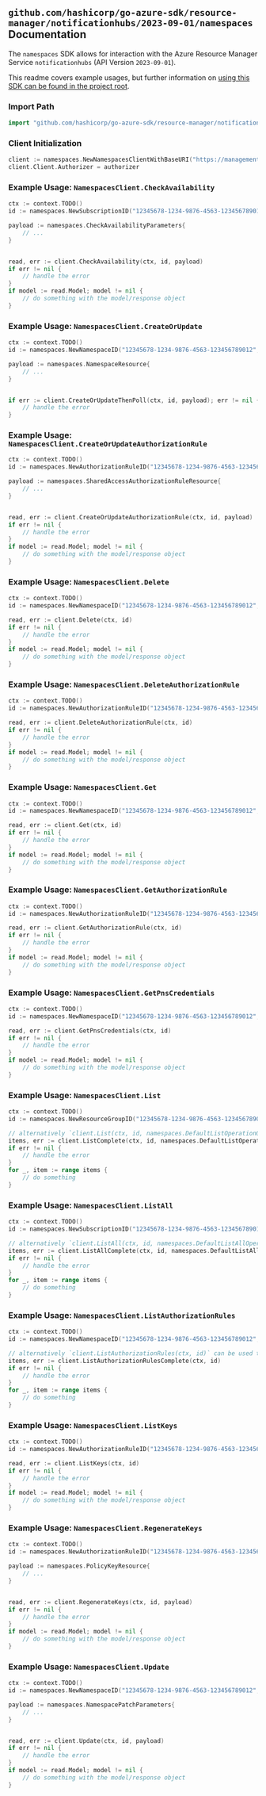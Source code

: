 
## `github.com/hashicorp/go-azure-sdk/resource-manager/notificationhubs/2023-09-01/namespaces` Documentation

The `namespaces` SDK allows for interaction with the Azure Resource Manager Service `notificationhubs` (API Version `2023-09-01`).

This readme covers example usages, but further information on [using this SDK can be found in the project root](https://github.com/hashicorp/go-azure-sdk/tree/main/docs).

### Import Path

```go
import "github.com/hashicorp/go-azure-sdk/resource-manager/notificationhubs/2023-09-01/namespaces"
```


### Client Initialization

```go
client := namespaces.NewNamespacesClientWithBaseURI("https://management.azure.com")
client.Client.Authorizer = authorizer
```


### Example Usage: `NamespacesClient.CheckAvailability`

```go
ctx := context.TODO()
id := namespaces.NewSubscriptionID("12345678-1234-9876-4563-123456789012")

payload := namespaces.CheckAvailabilityParameters{
	// ...
}


read, err := client.CheckAvailability(ctx, id, payload)
if err != nil {
	// handle the error
}
if model := read.Model; model != nil {
	// do something with the model/response object
}
```


### Example Usage: `NamespacesClient.CreateOrUpdate`

```go
ctx := context.TODO()
id := namespaces.NewNamespaceID("12345678-1234-9876-4563-123456789012", "example-resource-group", "namespaceValue")

payload := namespaces.NamespaceResource{
	// ...
}


if err := client.CreateOrUpdateThenPoll(ctx, id, payload); err != nil {
	// handle the error
}
```


### Example Usage: `NamespacesClient.CreateOrUpdateAuthorizationRule`

```go
ctx := context.TODO()
id := namespaces.NewAuthorizationRuleID("12345678-1234-9876-4563-123456789012", "example-resource-group", "namespaceValue", "authorizationRuleValue")

payload := namespaces.SharedAccessAuthorizationRuleResource{
	// ...
}


read, err := client.CreateOrUpdateAuthorizationRule(ctx, id, payload)
if err != nil {
	// handle the error
}
if model := read.Model; model != nil {
	// do something with the model/response object
}
```


### Example Usage: `NamespacesClient.Delete`

```go
ctx := context.TODO()
id := namespaces.NewNamespaceID("12345678-1234-9876-4563-123456789012", "example-resource-group", "namespaceValue")

read, err := client.Delete(ctx, id)
if err != nil {
	// handle the error
}
if model := read.Model; model != nil {
	// do something with the model/response object
}
```


### Example Usage: `NamespacesClient.DeleteAuthorizationRule`

```go
ctx := context.TODO()
id := namespaces.NewAuthorizationRuleID("12345678-1234-9876-4563-123456789012", "example-resource-group", "namespaceValue", "authorizationRuleValue")

read, err := client.DeleteAuthorizationRule(ctx, id)
if err != nil {
	// handle the error
}
if model := read.Model; model != nil {
	// do something with the model/response object
}
```


### Example Usage: `NamespacesClient.Get`

```go
ctx := context.TODO()
id := namespaces.NewNamespaceID("12345678-1234-9876-4563-123456789012", "example-resource-group", "namespaceValue")

read, err := client.Get(ctx, id)
if err != nil {
	// handle the error
}
if model := read.Model; model != nil {
	// do something with the model/response object
}
```


### Example Usage: `NamespacesClient.GetAuthorizationRule`

```go
ctx := context.TODO()
id := namespaces.NewAuthorizationRuleID("12345678-1234-9876-4563-123456789012", "example-resource-group", "namespaceValue", "authorizationRuleValue")

read, err := client.GetAuthorizationRule(ctx, id)
if err != nil {
	// handle the error
}
if model := read.Model; model != nil {
	// do something with the model/response object
}
```


### Example Usage: `NamespacesClient.GetPnsCredentials`

```go
ctx := context.TODO()
id := namespaces.NewNamespaceID("12345678-1234-9876-4563-123456789012", "example-resource-group", "namespaceValue")

read, err := client.GetPnsCredentials(ctx, id)
if err != nil {
	// handle the error
}
if model := read.Model; model != nil {
	// do something with the model/response object
}
```


### Example Usage: `NamespacesClient.List`

```go
ctx := context.TODO()
id := namespaces.NewResourceGroupID("12345678-1234-9876-4563-123456789012", "example-resource-group")

// alternatively `client.List(ctx, id, namespaces.DefaultListOperationOptions())` can be used to do batched pagination
items, err := client.ListComplete(ctx, id, namespaces.DefaultListOperationOptions())
if err != nil {
	// handle the error
}
for _, item := range items {
	// do something
}
```


### Example Usage: `NamespacesClient.ListAll`

```go
ctx := context.TODO()
id := namespaces.NewSubscriptionID("12345678-1234-9876-4563-123456789012")

// alternatively `client.ListAll(ctx, id, namespaces.DefaultListAllOperationOptions())` can be used to do batched pagination
items, err := client.ListAllComplete(ctx, id, namespaces.DefaultListAllOperationOptions())
if err != nil {
	// handle the error
}
for _, item := range items {
	// do something
}
```


### Example Usage: `NamespacesClient.ListAuthorizationRules`

```go
ctx := context.TODO()
id := namespaces.NewNamespaceID("12345678-1234-9876-4563-123456789012", "example-resource-group", "namespaceValue")

// alternatively `client.ListAuthorizationRules(ctx, id)` can be used to do batched pagination
items, err := client.ListAuthorizationRulesComplete(ctx, id)
if err != nil {
	// handle the error
}
for _, item := range items {
	// do something
}
```


### Example Usage: `NamespacesClient.ListKeys`

```go
ctx := context.TODO()
id := namespaces.NewAuthorizationRuleID("12345678-1234-9876-4563-123456789012", "example-resource-group", "namespaceValue", "authorizationRuleValue")

read, err := client.ListKeys(ctx, id)
if err != nil {
	// handle the error
}
if model := read.Model; model != nil {
	// do something with the model/response object
}
```


### Example Usage: `NamespacesClient.RegenerateKeys`

```go
ctx := context.TODO()
id := namespaces.NewAuthorizationRuleID("12345678-1234-9876-4563-123456789012", "example-resource-group", "namespaceValue", "authorizationRuleValue")

payload := namespaces.PolicyKeyResource{
	// ...
}


read, err := client.RegenerateKeys(ctx, id, payload)
if err != nil {
	// handle the error
}
if model := read.Model; model != nil {
	// do something with the model/response object
}
```


### Example Usage: `NamespacesClient.Update`

```go
ctx := context.TODO()
id := namespaces.NewNamespaceID("12345678-1234-9876-4563-123456789012", "example-resource-group", "namespaceValue")

payload := namespaces.NamespacePatchParameters{
	// ...
}


read, err := client.Update(ctx, id, payload)
if err != nil {
	// handle the error
}
if model := read.Model; model != nil {
	// do something with the model/response object
}
```
